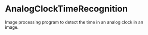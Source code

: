 # AnalogClockTimeRecognition
Image processing program to detect the time in an analog clock in an image.


